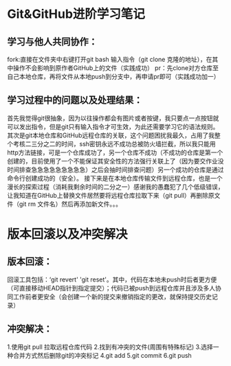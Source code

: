 Git&GitHub进阶学习笔记
=================

学习与他人共同协作：
--------------------------
fork:直接在文件夹中右键打开git bash 输入指令（git clone 克隆的地址），在其中操作不会影响到原作者GitHub上的文件（实践成功）
pr：先clone对方仓库至自己本地仓库，再将文件从本地push到分支中，再申请pr即可（实践成功加一）

学习过程中的问题以及处理结果：
---------------------------------------
首先我觉得git很抽象，因为以往操作都会有图片或者按键，我只要点一点按钮就可以发出指令，但是git只有输入指令才可生效，为此还需要学习它的语法规则。
其次是git本地仓库和GitHub远程仓库的关联，这个问题困扰我最久，占用了我整个考核二三分之二的时间，ssh密钥永远不成功总被防火墙拦截，所以我只能用http方法链接，可是一个仓库成功了，另一个仓库不成功（不成功的仓库是第一个创建的，目前使用了一个不能保证其安全性的方法强行关联上了（因为要交作业没时间排查急急急急急急急急急）之后会抽时间排查问题）另一个成功的仓库是通过命令行创建成功的（安全）。
接下来是在本地仓库传输文件到远程仓库，也是一个漫长的探索过程（消耗我剩余时间的二分之一）感谢我的愚蠢犯了几个低级错误，让我知道在GitHub上替换文件居然要将远程仓库拉取下来（git pull）再删除原文件（git rm 文件名）然后再添加新文件。。。


版本回滚以及冲突解决
===============

版本回滚：
------------
回滚工具包括：‘git revert' 'git reset'。其中，代码在本地未push时后者更方便（可直接移动HEAD指针到指定提交）；代码已被push到远程仓库并且涉及多人协同工作前者更安全（会创建一个新的提交来撤销指定的更改，就保持提交历史记录）

冲突解决：
------------
1.使用git pull 拉取远程仓库代码
2.找到有冲突的文件(周围有特殊标记)
3.选择一种合并方式然后删除git的冲突标记
4.git add
5.git commit
6.git push

